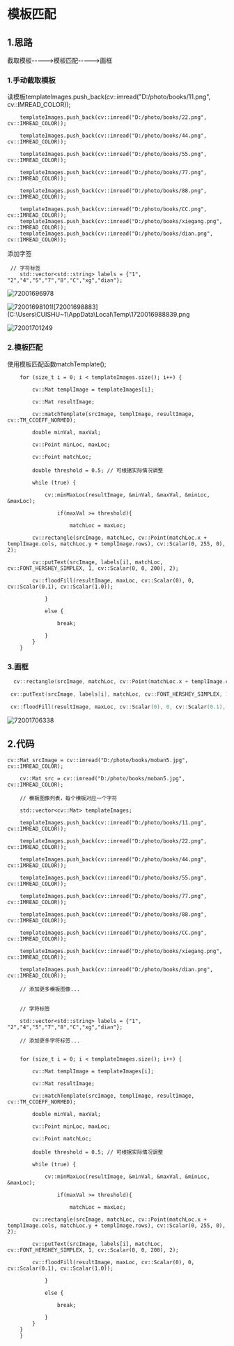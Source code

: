 # 模板匹配

## 1.思路

截取模板----->模板匹配----->画框

### 1.手动截取模板

读模板templateImages.push_back(cv::imread("D:/photo/books/11.png", cv::IMREAD_COLOR));

```
    templateImages.push_back(cv::imread("D:/photo/books/22.png", cv::IMREAD_COLOR));
```

```
    templateImages.push_back(cv::imread("D:/photo/books/44.png", cv::IMREAD_COLOR));
```

```
    templateImages.push_back(cv::imread("D:/photo/books/55.png", cv::IMREAD_COLOR));
```

```
    templateImages.push_back(cv::imread("D:/photo/books/77.png", cv::IMREAD_COLOR));
```

```
    templateImages.push_back(cv::imread("D:/photo/books/88.png", cv::IMREAD_COLOR));
```

```
    templateImages.push_back(cv::imread("D:/photo/books/CC.png", cv::IMREAD_COLOR));
    templateImages.push_back(cv::imread("D:/photo/books/xiegang.png", cv::IMREAD_COLOR));
    templateImages.push_back(cv::imread("D:/photo/books/dian.png", cv::IMREAD_COLOR));
```

添加字签

```
 // 字符标签
    std::vector<std::string> labels = {"1", "2","4","5","7","8","C","xg","dian"};
```

![72001696978](C:\Users\CUISHU~1\AppData\Local\Temp\1720016969786.png)

![72001698101](C:\Users\CUISHU~1\AppData\Local\Temp\1720016981013.png)![72001698883](C:\Users\CUISHU~1\AppData\Local\Temp\1720016988839.png

![72001701249](C:\Users\CUISHU~1\AppData\Local\Temp\1720017012492.png)





### 2.模板匹配

使用模板匹配函数matchTemplate();

```
    for (size_t i = 0; i < templateImages.size(); i++) {
```

```
        cv::Mat templImage = templateImages[i];
```

```
        cv::Mat resultImage;
```

```
        cv::matchTemplate(srcImage, templImage, resultImage, cv::TM_CCOEFF_NORMED);
```

```
        double minVal, maxVal;
```

```
        cv::Point minLoc, maxLoc;
```

```
        cv::Point matchLoc;
```

```
        double threshold = 0.5; // 可根据实际情况调整
```

```
        while (true) {
```

```
            cv::minMaxLoc(resultImage, &minVal, &maxVal, &minLoc, &maxLoc);
```

```
                if(maxVal >= threshold){
```

```
                    matchLoc = maxLoc;
```

```
        cv::rectangle(srcImage, matchLoc, cv::Point(matchLoc.x + templImage.cols, matchLoc.y + templImage.rows), cv::Scalar(0, 255, 0), 2);
```

```
        cv::putText(srcImage, labels[i], matchLoc, cv::FONT_HERSHEY_SIMPLEX, 1, cv::Scalar(0, 0, 200), 2);
```

```
        cv::floodFill(resultImage, maxLoc, cv::Scalar(0), 0, cv::Scalar(0.1), cv::Scalar(1.0));
```

```
            }
```

```
            else {
```

```
                break;
```

```
            }
        }
    }
```

### 3.画框

```c++
  cv::rectangle(srcImage, matchLoc, cv::Point(matchLoc.x + templImage.cols, matchLoc.y + templImage.rows), cv::Scalar(0, 255, 0), 2);

 cv::putText(srcImage, labels[i], matchLoc, cv::FONT_HERSHEY_SIMPLEX, 1, cv::Scalar(0, 0, 200), 2);

 cv::floodFill(resultImage, maxLoc, cv::Scalar(0), 0, cv::Scalar(0.1), cv::Scalar(1.0));

```

![72001706338](C:\Users\CUISHU~1\AppData\Local\Temp\1720017063385.png)

## 2.代码

```
cv::Mat srcImage = cv::imread("D:/photo/books/moban5.jpg", cv::IMREAD_COLOR);
```

```
    cv::Mat src = cv::imread("D:/photo/books/moban5.jpg", cv::IMREAD_COLOR);
```

```
    // 模板图像列表，每个模板对应一个字符
```

```
    std::vector<cv::Mat> templateImages;
```

```
    templateImages.push_back(cv::imread("D:/photo/books/11.png", cv::IMREAD_COLOR));
```

```
    templateImages.push_back(cv::imread("D:/photo/books/22.png", cv::IMREAD_COLOR));
```

```
    templateImages.push_back(cv::imread("D:/photo/books/44.png", cv::IMREAD_COLOR));
```

```
    templateImages.push_back(cv::imread("D:/photo/books/55.png", cv::IMREAD_COLOR));
```

```
    templateImages.push_back(cv::imread("D:/photo/books/77.png", cv::IMREAD_COLOR));
```

```
    templateImages.push_back(cv::imread("D:/photo/books/88.png", cv::IMREAD_COLOR));
```

```
    templateImages.push_back(cv::imread("D:/photo/books/CC.png", cv::IMREAD_COLOR));
```

```
    templateImages.push_back(cv::imread("D:/photo/books/xiegang.png", cv::IMREAD_COLOR));
```

```
    templateImages.push_back(cv::imread("D:/photo/books/dian.png", cv::IMREAD_COLOR));
```

```
    // 添加更多模板图像...
```

```

```

```
    // 字符标签
```

```
    std::vector<std::string> labels = {"1", "2","4","5","7","8","C","xg","dian"};
```

```
    // 添加更多字符标签...
```

```

```

```
    for (size_t i = 0; i < templateImages.size(); i++) {
```

```
        cv::Mat templImage = templateImages[i];
```

```
        cv::Mat resultImage;
```

```
        cv::matchTemplate(srcImage, templImage, resultImage, cv::TM_CCOEFF_NORMED);
```

```
        double minVal, maxVal;
```

```
        cv::Point minLoc, maxLoc;
```

```
        cv::Point matchLoc;
```

```
        double threshold = 0.5; // 可根据实际情况调整
```

```
        while (true) {
```

```
            cv::minMaxLoc(resultImage, &minVal, &maxVal, &minLoc, &maxLoc);
```

```
                if(maxVal >= threshold){
```

```
                    matchLoc = maxLoc;
```

```
        cv::rectangle(srcImage, matchLoc, cv::Point(matchLoc.x + templImage.cols, matchLoc.y + templImage.rows), cv::Scalar(0, 255, 0), 2);
```

```
        cv::putText(srcImage, labels[i], matchLoc, cv::FONT_HERSHEY_SIMPLEX, 1, cv::Scalar(0, 0, 200), 2);
```

```
        cv::floodFill(resultImage, maxLoc, cv::Scalar(0), 0, cv::Scalar(0.1), cv::Scalar(1.0));
```

```
            }
```

```
            else {
```

```
                break;
```

```
            }
        }
    }
    }
```